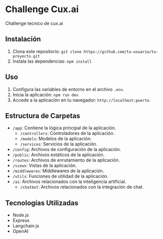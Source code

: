# Challenge Cux.ai

Challenge tecnico de cux.ai

## Instalación

1. Clona este repositorio: `git clone https://github.com/tu-usuario/tu-proyecto.git`
2. Instala las dependencias: `npm install`

## Uso

1. Configura las variables de entorno en el archivo `.env`.
2. Inicia la aplicación: `npm run dev`
3. Accede a la aplicación en tu navegador: `http://localhost:puerto`

## Estructura de Carpetas

- `/app`: Contiene la lógica principal de la aplicación.
  - `/controllers`: Controladores de la aplicación.
  - `/models`: Modelos de la aplicación.
  - `/services`: Servicios de la aplicación.
- `/config`: Archivos de configuración de la aplicación.
- `/public`: Archivos estáticos de la aplicación.
- `/routes`: Archivos de enrutamiento de la aplicación.
- `/views`: Vistas de la aplicación.
- `/middlewares`: Middlewares de la aplicación.
- `/utils`: Funciones de utilidad de la aplicación.
- `/ai`: Archivos relacionados con la inteligencia artificial.
  - `/chatbot`: Archivos relacionados con la integración de chat.
 

## Tecnologías Utilizadas

- Node.js
- Express
- Langchain.js
- OpenAI
